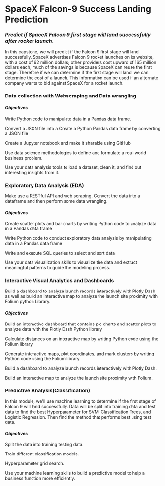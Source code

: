 # SpaceX Falcon-9 Success Landing Prediction
### _Predict if SpaceX Falcon 9 first stage will land successfully after rocket launch_.

In this capstone, we will predict if the Falcon 9 first stage will land successfully. SpaceX advertises Falcon 9 rocket launches on its website, with a cost of 62 million dollars; other providers cost upward of 165 million dollars each, much of the savings is because SpaceX can reuse the first stage. Therefore if we can determine if the first stage will land, we can determine the cost of a launch. This information can be used if an alternate company wants to bid against SpaceX for a rocket launch.

### Data collection with Webscraping and Data wrangling
#### _Objectives_
Write Python code to manipulate data in a Pandas data frame.

Convert a JSON file into a Create a Python Pandas data frame by converting a JSON file

Create a Jupyter notebook and make it sharable using GitHub

Use data science methodologies to define and formulate a real-world business problem.

Use your data analysis tools to load a dataset, clean it, and find out interesting insights from it.

### Exploratory Data Analysis (EDA)
Make use a RESTful API  and web scraping. Convert the data into a dataframe and then perform some data wrangling.
#### _Objectives_
Create scatter plots and bar charts by writing Python code to analyze data in a Pandas data frame

Write Python code to conduct exploratory data analysis by manipulating data in a Pandas data frame

Write and execute SQL queries to select and sort data

Use your data visualization skills to visualize the data and extract meaningful patterns to guide the modeling process.

### Interactive Visual Analytics and Dashboards
Build a dashboard to analyze launch records interactively with Plotly Dash as well as build an interactive map to analyze the launch site proximity with Folium python Library.
#### _Objectives_
Build an interactive dashboard that contains pie charts and scatter plots to analyze data with the Plotly Dash Python library

Calculate distances on an interactive map by writing Python code using the Folium library

Generate interactive maps, plot coordinates, and mark clusters by writing Python code using the Folium library

Build a dashboard to analyze launch records interactively with Plotly Dash.

Build an interactive map to analyze the launch site proximity with Folium.

### Predictive Analysis(Classification)
In this module, we'll use machine learning to determine if the first stage of Falcon 9 will land successfully. Data will be split into training data and test data to find the best Hyperparameter for SVM, Classification Trees, and Logistic Regression. Then find the method that performs best using test data.
#### _Objectives_
Split the data into training testing data.

Train different classification models.

Hyperparameter grid search.

Use your machine learning skills to build a predictive model to help a business function more efficiently.

